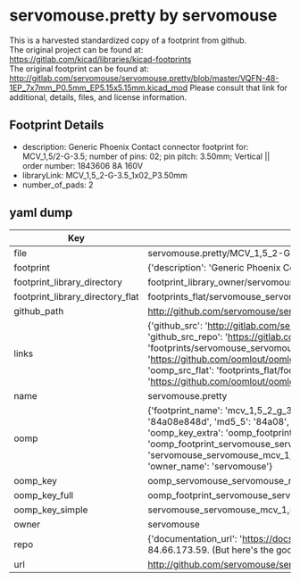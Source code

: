 # servomouse.pretty by servomouse  
This is a harvested standardized copy of a footprint from github.  
The original project can be found at:  
https://gitlab.com/kicad/libraries/kicad-footprints  
The original footprint can be found at:
http://gitlab.com/servomouse/servomouse.pretty/blob/master/VQFN-48-1EP_7x7mm_P0.5mm_EP5.15x5.15mm.kicad_mod
Please consult that link for additional, details, files, and license information.  
## Footprint Details
* description: Generic Phoenix Contact connector footprint for: MCV_1,5/2-G-3.5; number of pins: 02; pin pitch: 3.50mm; Vertical || order number: 1843606 8A 160V  
* libraryLink: MCV_1,5_2-G-3.5_1x02_P3.50mm  
* number_of_pads: 2  
## yaml dump  
| Key | Value |  
| --- | --- |  
| file | servomouse.pretty/MCV_1,5_2-G-3.5_1x02_P3.50mm.kicad_mod |  
| footprint | {'description': 'Generic Phoenix Contact connector footprint for: MCV_1,5/2-G-3.5; number of pins: 02; pin pitch: 3.50mm; Vertical || order number: 1843606 8A 160V', 'libraryLink': 'MCV_1,5_2-G-3.5_1x02_P3.50mm', 'number_of_pads': 2} |  
| footprint_library_directory | footprint_library_owner/servomouse_servomouse.pretty |  
| footprint_library_directory_flat | footprints_flat/servomouse_servomouse_mcv_1,5_2_g_3_5_1x02_p3_50mm/working |  
| github_path | http://github.com/servomouse/servomouse.pretty/blob/master/MCV_1,5_2-G-3.5_1x02_P3.50mm.kicad_mod |  
| links | {'github_src': 'http://gitlab.com/servomouse/servomouse.pretty/blob/master/VQFN-48-1EP_7x7mm_P0.5mm_EP5.15x5.15mm.kicad_mod', 'github_src_repo': 'https://gitlab.com/kicad/libraries/kicad-footprints', 'oomp_bot': 'footprints/servomouse_servomouse_mcv_1,5_2_g_3_5_1x02_p3_50mm/working', 'oomp_bot_github': 'https://github.com/oomlout/oomlout_oomp_footprint_bot/tree/main/footprints/servomouse_servomouse_mcv_1,5_2_g_3_5_1x02_p3_50mm/working', 'oomp_src_flat': 'footprints_flat/footprints_flat/servomouse_servomouse_mcv_1,5_2_g_3_5_1x02_p3_50mm/working', 'oomp_src_flat_github': 'https://github.com/oomlout/oomlout_oomp_footprint_src/tree/main/footprints_flat/servomouse_servomouse_mcv_1,5_2_g_3_5_1x02_p3_50mm/working'} |  
| name | servomouse.pretty |  
| oomp | {'footprint_name': 'mcv_1,5_2_g_3_5_1x02_p3_50mm', 'library_name': 'servomouse', 'md5': '84a08e848d114134d2d85efc247bb9c2', 'md5_10': '84a08e848d', 'md5_5': '84a08', 'md5_6': '84a08e', 'oomp_key': 'oomp_servomouse_servomouse_mcv_1,5_2_g_3_5_1x02_p3_50mm', 'oomp_key_extra': 'oomp_footprint_servomouse_servomouse_mcv_1,5_2_g_3_5_1x02_p3_50mm', 'oomp_key_full': 'oomp_footprint_servomouse_servomouse_mcv_1,5_2_g_3_5_1x02_p3_50mm_84a08e', 'oomp_key_simple': 'servomouse_servomouse_mcv_1,5_2_g_3_5_1x02_p3_50mm', 'original_filename': 'servomouse.pretty/MCV_1,5_2-G-3.5_1x02_P3.50mm.kicad_mod', 'owner_name': 'servomouse'} |  
| oomp_key | oomp_servomouse_servomouse_mcv_1,5_2_g_3_5_1x02_p3_50mm |  
| oomp_key_full | oomp_footprint_servomouse_servomouse_mcv_1,5_2_g_3_5_1x02_p3_50mm |  
| oomp_key_simple | servomouse_servomouse_mcv_1,5_2_g_3_5_1x02_p3_50mm |  
| owner | servomouse |  
| repo | {'documentation_url': 'https://docs.github.com/rest/overview/resources-in-the-rest-api#rate-limiting', 'message': "API rate limit exceeded for 84.66.173.59. (But here's the good news: Authenticated requests get a higher rate limit. Check out the documentation for more details.)"} |  
| url | http://github.com/servomouse/servomouse.pretty |  

